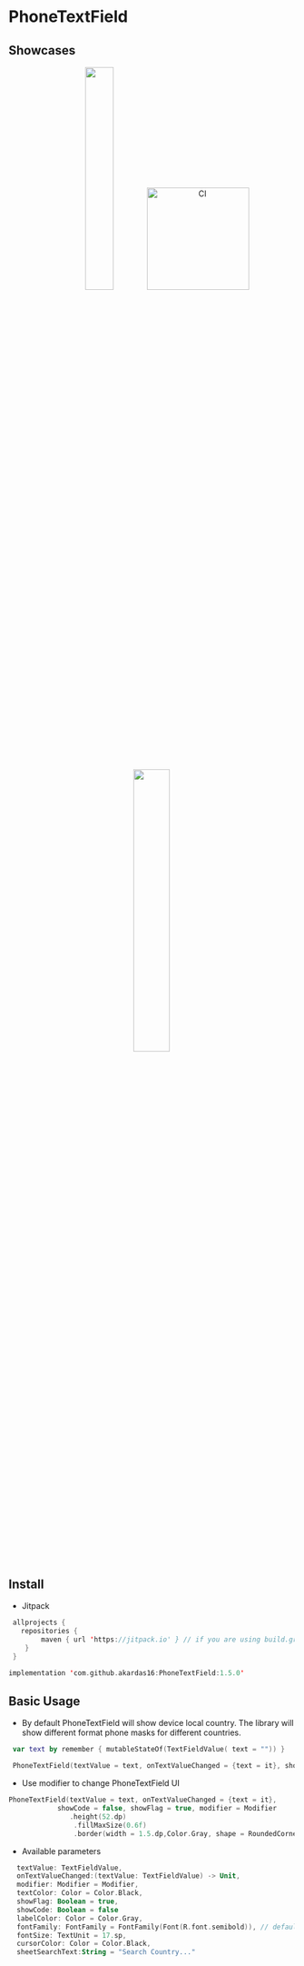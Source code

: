 # PhoneTextField

## Showcases

<p align="center">
 <img src="https://github.com/akardas16/PhoneTextField/assets/28716129/8546fc0c-264b-4914-8b04-1a86dbc30dad"  width="31.7%" />
   <img src="https://github.com/akardas16/PhoneTextField/assets/28716129/b4724d2a-1bba-4ba8-aaed-36b292d94f94" width="180" alt="CI" />
<img src="https://github.com/akardas16/PhoneTextField/assets/28716129/7c6e584f-9f9b-4304-9956-c09aa7c38304" width="35.7%" >
</p>


## Install

* Jitpack

```Kotlin
 allprojects {
   repositories {
        maven { url 'https://jitpack.io' } // if you are using build.gradle.kts use maven(url = {uri("https://jitpack.io")})
    }
 }
```


```Kotlin
implementation 'com.github.akardas16:PhoneTextField:1.5.0'
```

## Basic Usage

* By default PhoneTextField will show device local country. The library will show different format phone masks for different countries.

```Kotlin
 var text by remember { mutableStateOf(TextFieldValue( text = "")) }

 PhoneTextField(textValue = text, onTextValueChanged = {text = it}, showCode = false, showFlag = true)
```
* Use modifier to change PhoneTextField UI
  
```Kotlin
PhoneTextField(textValue = text, onTextValueChanged = {text = it},
            showCode = false, showFlag = true, modifier = Modifier
               .height(52.dp)
                .fillMaxSize(0.6f)
                .border(width = 1.5.dp,Color.Gray, shape = RoundedCornerShape(12.dp)))
```


*  Available parameters

  ```Kotlin
    textValue: TextFieldValue,
    onTextValueChanged:(textValue: TextFieldValue) -> Unit,
    modifier: Modifier = Modifier,
    textColor: Color = Color.Black,
    showFlag: Boolean = true,
    showCode: Boolean = false
    labelColor: Color = Color.Gray,
    fontFamily: FontFamily = FontFamily(Font(R.font.semibold)), // default custom font
    fontSize: TextUnit = 17.sp,
    cursorColor: Color = Color.Black,
    sheetSearchText:String = "Search Country..."
```

 
